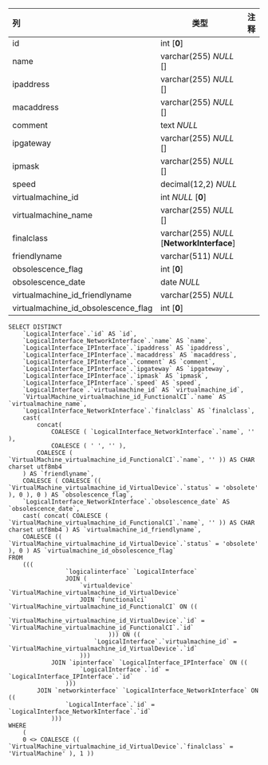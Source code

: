 | 列                                  | 类型                                       | 注释 |
| :---------------------------------- | ------------------------------------------ | ---- |
| id                                  | int [**0**]                                |      |
| name                                | varchar(255) *NULL* []                     |      |
| ipaddress                           | varchar(255) *NULL* []                     |      |
| macaddress                          | varchar(255) *NULL* []                     |      |
| comment                             | text *NULL*                                |      |
| ipgateway                           | varchar(255) *NULL* []                     |      |
| ipmask                              | varchar(255) *NULL* []                     |      |
| speed                               | decimal(12,2) *NULL*                       |      |
| virtualmachine_id                   | int *NULL* [**0**]                         |      |
| virtualmachine_name                 | varchar(255) *NULL* []                     |      |
| finalclass                          | varchar(255) *NULL* [**NetworkInterface**] |      |
| friendlyname                        | varchar(511) *NULL*                        |      |
| obsolescence_flag                   | int [**0**]                                |      |
| obsolescence_date                   | date *NULL*                                |      |
| virtualmachine_id_friendlyname      | varchar(255) *NULL*                        |      |
| virtualmachine_id_obsolescence_flag | int [**0**]                                |      |

```
SELECT DISTINCT
	`LogicalInterface`.`id` AS `id`,
	`LogicalInterface_NetworkInterface`.`name` AS `name`,
	`LogicalInterface_IPInterface`.`ipaddress` AS `ipaddress`,
	`LogicalInterface_IPInterface`.`macaddress` AS `macaddress`,
	`LogicalInterface_IPInterface`.`comment` AS `comment`,
	`LogicalInterface_IPInterface`.`ipgateway` AS `ipgateway`,
	`LogicalInterface_IPInterface`.`ipmask` AS `ipmask`,
	`LogicalInterface_IPInterface`.`speed` AS `speed`,
	`LogicalInterface`.`virtualmachine_id` AS `virtualmachine_id`,
	`VirtualMachine_virtualmachine_id_FunctionalCI`.`name` AS `virtualmachine_name`,
	`LogicalInterface_NetworkInterface`.`finalclass` AS `finalclass`,
	cast(
		concat(
			COALESCE ( `LogicalInterface_NetworkInterface`.`name`, '' ),
			COALESCE ( ' ', '' ),
		COALESCE ( `VirtualMachine_virtualmachine_id_FunctionalCI`.`name`, '' )) AS CHAR charset utf8mb4 
	) AS `friendlyname`,
	COALESCE ( COALESCE (( `VirtualMachine_virtualmachine_id_VirtualDevice`.`status` = 'obsolete' ), 0 ), 0 ) AS `obsolescence_flag`,
	`LogicalInterface_NetworkInterface`.`obsolescence_date` AS `obsolescence_date`,
	cast( concat( COALESCE ( `VirtualMachine_virtualmachine_id_FunctionalCI`.`name`, '' )) AS CHAR charset utf8mb4 ) AS `virtualmachine_id_friendlyname`,
	COALESCE (( `VirtualMachine_virtualmachine_id_VirtualDevice`.`status` = 'obsolete' ), 0 ) AS `virtualmachine_id_obsolescence_flag` 
FROM
	(((
				`logicalinterface` `LogicalInterface`
				JOIN (
					`virtualdevice` `VirtualMachine_virtualmachine_id_VirtualDevice`
					JOIN `functionalci` `VirtualMachine_virtualmachine_id_FunctionalCI` ON ((
							`VirtualMachine_virtualmachine_id_VirtualDevice`.`id` = `VirtualMachine_virtualmachine_id_FunctionalCI`.`id` 
							))) ON ((
						`LogicalInterface`.`virtualmachine_id` = `VirtualMachine_virtualmachine_id_VirtualDevice`.`id` 
					)))
			JOIN `ipinterface` `LogicalInterface_IPInterface` ON ((
					`LogicalInterface`.`id` = `LogicalInterface_IPInterface`.`id` 
				)))
		JOIN `networkinterface` `LogicalInterface_NetworkInterface` ON ((
				`LogicalInterface`.`id` = `LogicalInterface_NetworkInterface`.`id` 
			))) 
WHERE
	(
	0 <> COALESCE (( `VirtualMachine_virtualmachine_id_VirtualDevice`.`finalclass` = 'VirtualMachine' ), 1 ))
```

